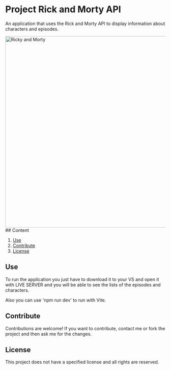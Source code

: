 # Project Rick and Morty API

An application that uses the Rick and Morty API to display information about characters and episodes.

<img src="./assets/Captura de pantalla 2024-07-26 a las 10.00.24.png" height="600rem" width="800rem" alt="Ricky and Morty">
## Content

1. [Use](#use)
2. [Contribute](#contribute)
3. [License](#license)

## Use

To run the application you just have to download it to your VS and open it with
 LIVE SERVER and you will be able to see the lists of the episodes and characters.

 Also you can use 'npm run dev' to run with Vite.


## Contribute

Contributions are welcome! If you want to contribute, 
contact me or fork the project and then ask me for the changes.

## License

This project does not have a specified license and all rights are reserved.